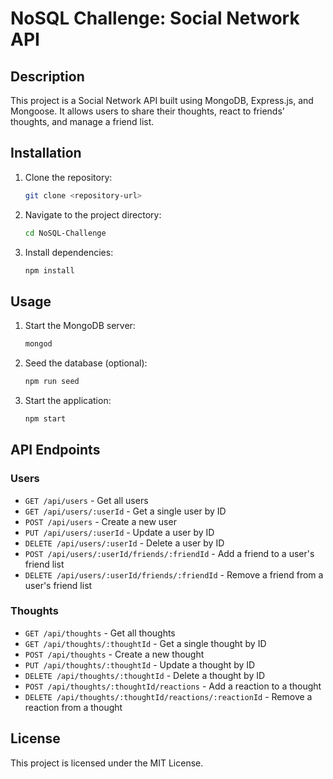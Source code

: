 # NoSQL Challenge: Social Network API

## Description

This project is a Social Network API built using MongoDB, Express.js, and Mongoose. It allows users to share their thoughts, react to friends' thoughts, and manage a friend list.

## Installation

1. Clone the repository:
    ```sh
    git clone <repository-url>
    ```
2. Navigate to the project directory:
    ```sh
    cd NoSQL-Challenge
    ```
3. Install dependencies:
    ```sh
    npm install
    ```

## Usage

1. Start the MongoDB server:
    ```sh
    mongod
    ```
2. Seed the database (optional):
    ```sh
    npm run seed
    ```
3. Start the application:
    ```sh
    npm start
    ```

## API Endpoints

### Users

- `GET /api/users` - Get all users
- `GET /api/users/:userId` - Get a single user by ID
- `POST /api/users` - Create a new user
- `PUT /api/users/:userId` - Update a user by ID
- `DELETE /api/users/:userId` - Delete a user by ID
- `POST /api/users/:userId/friends/:friendId` - Add a friend to a user's friend list
- `DELETE /api/users/:userId/friends/:friendId` - Remove a friend from a user's friend list

### Thoughts

- `GET /api/thoughts` - Get all thoughts
- `GET /api/thoughts/:thoughtId` - Get a single thought by ID
- `POST /api/thoughts` - Create a new thought
- `PUT /api/thoughts/:thoughtId` - Update a thought by ID
- `DELETE /api/thoughts/:thoughtId` - Delete a thought by ID
- `POST /api/thoughts/:thoughtId/reactions` - Add a reaction to a thought
- `DELETE /api/thoughts/:thoughtId/reactions/:reactionId` - Remove a reaction from a thought

## License

This project is licensed under the MIT License.